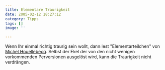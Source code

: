 ```yaml
---
title: Elementare Traurigkeit
date: 2005-02-12 18:27:12
category: Tipps
tags: []
image: ''

---
```


Wenn Ihr einmal richtig traurig sein wollt, dann lest "Elementarteilchen" von [Michel Houellebecq](http://www.perlentaucher.de/autoren/1.html). Selbst der Ekel der von den nicht wenigen vorkommenden Perversionen ausgelöst wird, kann die Traurigkeit nicht verdrängen.
